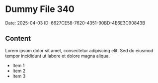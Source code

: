 # Dummy File 340

Date: 2025-04-03
ID: 6627CE58-7620-4351-90BD-4E6E3C90843B

## Content

Lorem ipsum dolor sit amet, consectetur adipiscing elit.
Sed do eiusmod tempor incididunt ut labore et dolore magna aliqua.

* Item 1
* Item 2
* Item 3
